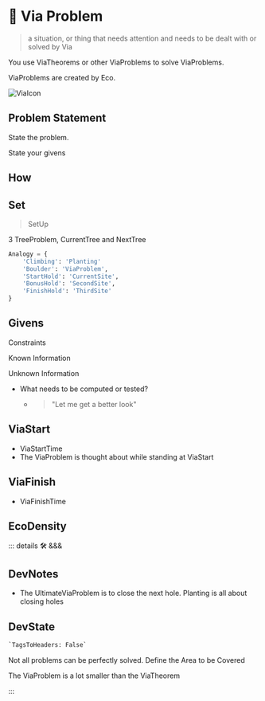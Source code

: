 
# 🔻 <via>Via Problem</via>

> a situation, or thing that needs attention and needs to be dealt with or solved by Via

You use ViaTheorems or other ViaProblems to solve ViaProblems.

ViaProblems are created by Eco.

![ViaIcon](/Via/Via_Icon.png)

## Problem Statement

State the problem.

State your givens

## How

## Set

> SetUp

3 TreeProblem, CurrentTree and NextTree

```py
Analogy = {
    'Climbing': 'Planting'
    'Boulder': 'ViaProblem',
    'StartHold': 'CurrentSite',
    'BonusHold': 'SecondSite',
    'FinishHold': 'ThirdSite'
}
```

## Givens

Constraints

Known Information

Unknown Information

- What needs to be computed or tested?
    - > "Let me get a better look"

## ViaStart

- ViaStartTime
- The ViaProblem is thought about while standing at ViaStart

## ViaFinish

- ViaFinishTime

## <eco>EcoDensity</eco>

::: details 🛠 <dev>&&&</dev>

## DevNotes

- The UltimateViaProblem is to close the next hole. Planting is all about closing holes

## DevState

```py
`TagsToHeaders: False`
```

Not all problems can be perfectly solved.
Define the Area to be Covered

The ViaProblem is a lot smaller than the ViaTheorem

:::
